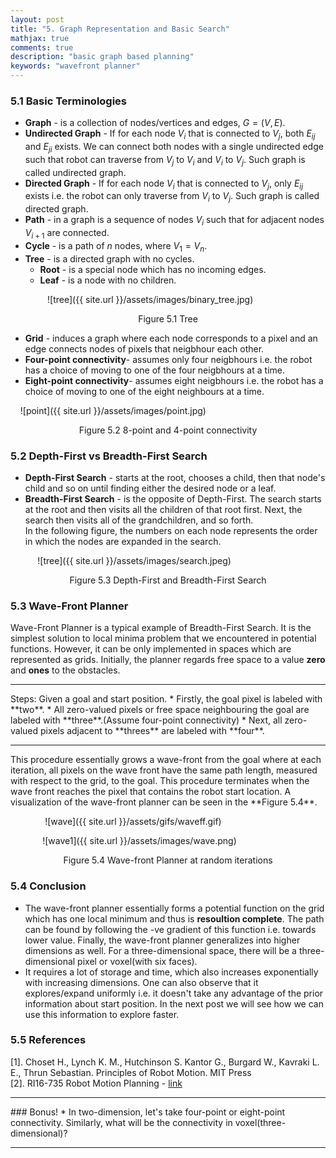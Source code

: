 ```yaml
---
layout: post
title: "5. Graph Representation and Basic Search"
mathjax: true
comments: true
description: "basic graph based planning"
keywords: "wavefront planner"
---  
```


### 5.1 Basic Terminologies  

* **Graph** - is a collection of nodes/vertices and edges, $G = (V,E)$.  
* **Undirected Graph** - If for each node $V_{i}$ that is connected to $V_{j}$, both $E_{ij}$ and $E_{ji}$ exists. We can connect both nodes with a single undirected edge such that robot can traverse from $V_{j}$ to $V_i$ and $V_i$ to $V_j$. Such graph is called undirected graph.
* **Directed Graph** - If for each node $V_{i}$ that is connected to $V_{j}$, only $E_{ij}$ exists i.e. the robot can only traverse from $V_i$ to $V_j$. Such graph is called directed graph.
* **Path** - in a graph is a sequence of nodes $V_i$ such that for adjacent nodes $V_{i+1}$ are connected.
* **Cycle** - is a path of $n$ nodes, where $V_1 = V_n$.
* **Tree** - is a directed graph with no cycles.
  * **Root** - is a special node which has no incoming edges.
  * **Leaf** - is a node with no children.  

&nbsp;&nbsp;&nbsp;&nbsp;&nbsp;&nbsp;&nbsp;&nbsp;&nbsp;&nbsp;&nbsp;&nbsp;&nbsp;&nbsp; ![tree]({{ site.url }}/assets/images/binary_tree.jpg) 
<p align="center">
Figure 5.1 Tree
</p>

* **Grid** - induces a graph where each node corresponds to a pixel and an edge connects nodes of pixels that neigbhour each other.
* **Four-point connectivity**- assumes only four neigbhours i.e. the robot has a choice of moving to one of the four neigbhours at a time.
* **Eight-point connectivity**- assumes eight neigbhours i.e. the robot has a choice of moving to one of the eight neighbours at a time. 

&nbsp;&nbsp;&nbsp; ![point]({{ site.url }}/assets/images/point.jpg) 
<p align="center">
Figure 5.2 8-point and 4-point connectivity
</p>


### 5.2 Depth-First vs Breadth-First Search
* **Depth-First Search** - starts at the root, chooses a child, then that node's child and so on until finding either the desired node or a leaf.
* **Breadth-First Search** - is the opposite of Depth-First. The search starts at the root and then visits all the children of that root first. Next, the search then visits all of the grandchildren, and so forth.  
In the following figure, the numbers on each node represents the order in which the nodes are expanded in the search.

&nbsp;&nbsp;&nbsp;&nbsp;&nbsp;&nbsp;&nbsp;&nbsp;&nbsp;&nbsp; ![tree]({{ site.url }}/assets/images/search.jpeg)
<p align="center">
Figure 5.3 Depth-First and Breadth-First Search
</p>  

### 5.3 Wave-Front Planner

Wave-Front Planner is a typical example of Breadth-First Search. It is the simplest solution to local minima problem that we encountered in potential functions. However, it can be only implemented in spaces which are represented as grids. Initially, the planner regards free space to a value **zero** and **ones** to the obstacles.   
<hr>  
Steps:      
Given a goal and start position.  
* Firstly, the goal pixel is labeled with **two**.
* All zero-valued pixels or free space neighbouring the goal are labeled with **three**.(Assume four-point connectivity)
* Next, all zero-valued pixels adjacent to **threes** are labeled with **four**.
<hr>
This procedure essentially grows a wave-front from the goal where at each iteration, all pixels on the wave front have the same path length, measured with respect to the grid, to the goal. This procedure terminates when the wave front reaches the pixel that contains the robot start location. A visualization of the wave-front planner can be seen in the **Figure 5.4**.  

&nbsp;&nbsp;&nbsp;&nbsp;&nbsp;&nbsp;&nbsp;&nbsp;&nbsp;&nbsp;&nbsp;&nbsp;&nbsp;&nbsp;![wave]({{ site.url }}/assets/gifs/waveff.gif)  
  
&nbsp;&nbsp;&nbsp;&nbsp;&nbsp;&nbsp;&nbsp;&nbsp;&nbsp;&nbsp;&nbsp;&nbsp; ![wave1]({{ site.url }}/assets/images/wave.png)

<p align="center">
Figure 5.4 Wave-front Planner at random iterations
</p>

### 5.4 Conclusion
* The wave-front planner essentially forms a potential function on the grid which has one local minimum and thus is **resoultion complete**. The path can be found by following the -ve gradient of this function i.e. towards lower value. Finally, the wave-front planner generalizes into higher dimensions as well. For a three-dimensional space, there will be a three-dimensional pixel or voxel(with six faces).  
* It requires a lot of storage and time, which also increases exponentially with increasing dimensions. One can also observe that it explores/expand uniformly i.e. it doesn't take any advantage of the prior information about start position. In the next post we will see how we can use this information to explore faster. 


### 5.5 References
[1]. Choset H., Lynch  K. M., Hutchinson S. Kantor G., Burgard W., Kavraki L. E., Thrun Sebastian. Principles of Robot Motion. MIT Press   
[2]. RI16-735 Robot Motion Planning - [link](http://www.cs.cmu.edu/~./motionplanning/)
  
<hr>
### Bonus!
* In two-dimension, let's take four-point or eight-point connectivity. Similarly, what will be the connectivity in voxel(three-dimensional)? 
<hr>



 

